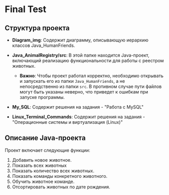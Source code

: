 # Final Test

## Структура проекта

- **Diagram_img**: Содержит диаграмму, описывающую иерархию классов Java_HumanFriends.
  
- **Java_AnimalRegistry/src**: В этой папке находится Java-проект, включающий реализацию функциональности для работы с реестром животных. 
  - **Важно**: Чтобы проект работал корректно, необходимо открывать и запускать его из папки `Java_HumanFriends`, а не непосредственно из папки `src`. В противном случае пути файлов могут быть указаны неверно, что приведет к ошибкам при запуске программы.
  
- **My_SQL**: Содержит решения на задания - "Работа с MySQL"
  
- **Linux_Terminal_Commands**: Содержит решения на задания - "Операционные системы и виртуализация (Linux)"

## Описание Java-проекта

Проект включает следующие функции:
1. Добавить новое животное.
2. Показать всех животных
3. Показать количество всех животных.
4. Показать команды конкретного животного.
5. Обучить животное команде.
6. Отсортировать животных по дате рождения.

